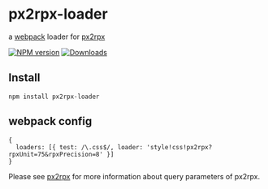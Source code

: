 # px2rpx-loader

a [webpack](http://webpack.github.io/) loader for [px2rpx](https://github.com/aOrz/px2rpx)

[![NPM version][npm-image]][npm-url]
[![Downloads][downloads-image]][downloads-url]

[npm-image]: https://img.shields.io/npm/v/px2rpx-loader.svg
[npm-url]: https://npmjs.org/package/px2rpx-loader
[travis-image]: https://img.shields.io/travis/Jinjiang/px2rpx-loader.svg
[travis-url]: https://travis-ci.org/Jinjiang/px2rpx-loader
[downloads-image]: http://img.shields.io/npm/dm/px2rpx-loader.svg
[downloads-url]: https://npmjs.org/package/px2rpx-loader

## Install

`npm install px2rpx-loader`

## webpack config

```
{
  loaders: [{ test: /\.css$/, loader: 'style!css!px2rpx?rpxUnit=75&rpxPrecision=8' }]
}
```

Please see [px2rpx](https://github.com/aOrz/px2rpx) for more information about query parameters of px2rpx.
